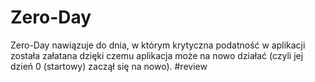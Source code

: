 # Zero-Day
Zero-Day nawiązuje do dnia, w którym krytyczna podatność w aplikacji została załatana dzięki czemu aplikacja może na nowo działać (czyli jej dzień 0 (startowy) zaczął się na nowo).
#review